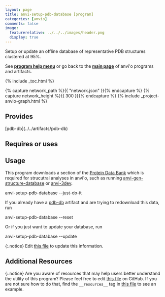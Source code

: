 ```yaml
---
layout: page
title: anvi-setup-pdb-database [program]
categories: [anvio]
comments: false
image:
  featurerelative: ../../../images/header.png
  display: true
---
```


Setup or update an offline database of representative PDB structures clustered at 95%.

See **[program help menu](../../../vignette#anvi-setup-pdb-database)** or go back to the **[main page](../../)** of anvi'o programs and artifacts.


{% include _toc.html %}
<div id="svg" class="subnetwork"></div>
{% capture network_path %}{{ "network.json" }}{% endcapture %}
{% capture network_height %}{{ 300 }}{% endcapture %}
{% include _project-anvio-graph.html %}


## Provides

<p style="text-align: left" markdown="1"><span class="artifact-p">[pdb-db](../../artifacts/pdb-db)</span></p>

## Requires or uses

<p style="text-align: left" markdown="1"></p>

## Usage


This program downloads a section of the [Protein Data Bank](https://www.rcsb.org/) which is required for strucutral analyses in anvi'o, such as running <span class="artifact-n">[anvi-gen-structure-database](/software/anvio/help/main/programs/anvi-gen-structure-database)</span> or <span class="artifact-n">[anvi-3dev](/software/anvio/help/main/programs/anvi-3dev)</span>. 

<div class="codeblock" markdown="1">
anvi&#45;setup&#45;pdb&#45;database &#45;&#45;just&#45;do&#45;it
</div>

If you already have a <span class="artifact-n">[pdb-db](/software/anvio/help/main/artifacts/pdb-db)</span> artifact and are trying to redownload this data, run 

<div class="codeblock" markdown="1">
anvi&#45;setup&#45;pdb&#45;database &#45;&#45;reset
</div>

Or if you just want to update your database, run 

<div class="codeblock" markdown="1">
anvi&#45;setup&#45;pdb&#45;database &#45;&#45;update
</div>



{:.notice}
Edit [this file](https://github.com/merenlab/anvio/tree/master/anvio/docs/programs/anvi-setup-pdb-database.md) to update this information.


## Additional Resources



{:.notice}
Are you aware of resources that may help users better understand the utility of this program? Please feel free to edit [this file](https://github.com/merenlab/anvio/tree/master/bin/anvi-setup-pdb-database) on GitHub. If you are not sure how to do that, find the `__resources__` tag in [this file](https://github.com/merenlab/anvio/blob/master/bin/anvi-interactive) to see an example.
